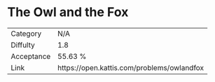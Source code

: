 # The Owl and the Fox

<table>
    <tr>
        <td>Category</td>
        <td>N/A</td>
    </tr>
    <tr>
        <td>Diffulty</td>
        <td>1.8</td>
    </tr>
    <tr>
        <td>Acceptance</td>
        <td>55.63 %</td>
    </tr>
    <tr>
        <td>Link</td>
        <td>https://open.kattis.com/problems/owlandfox</td>
    </tr>
</table>